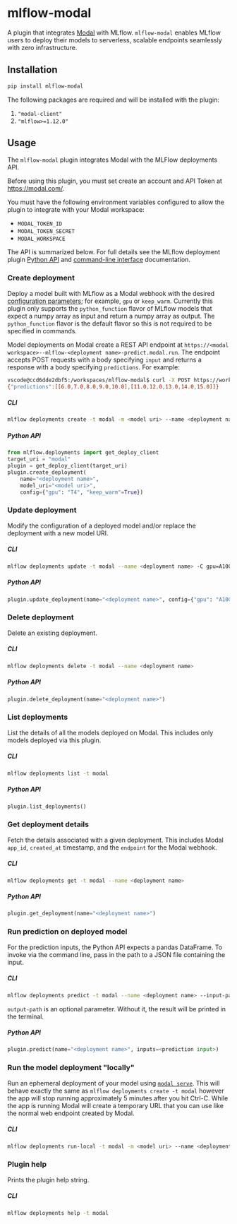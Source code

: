 # mlflow-modal

A plugin that integrates [Modal] with MLflow. `mlflow-modal` enables MLflow users to deploy their models to serverless, scalable endpoints seamlessly with zero infrastructure.

[Modal]: https://www.modal.com

## Installation

```bash
pip install mlflow-modal
```

The following packages are required and will be installed with the plugin:

1. `"modal-client"`
2. `"mlflow>=1.12.0"`


## Usage
The `mlflow-modal` plugin integrates Modal with the MLFlow deployments API.

Before using this plugin, you must set create an account and API Token at https://modal.com/.

You must have the following environment variables configured to allow the plugin to integrate with your Modal workspace:

* `MODAL_TOKEN_ID`
* `MODAL_TOKEN_SECRET`
* `MODAL_WORKSPACE`

The API is summarized below. For full details see the MLflow deployment plugin [Python API] and [command-line interface] documentation.

### Create deployment
Deploy a model built with MLflow as a Modal webhook with the desired [configuration parameters]; for example, `gpu` or `keep_warm`.  Currently this plugin only supports the `python_function` flavor of MLflow models that expect a numpy array as input and return a numpy array as output. The `python_function` flavor is the default flavor so this is not required to be specified in commands.

Model deployments on Modal create a REST API endpoint at `https://<modal workspace>--mlflow-<deployment name>-predict.modal.run`. The endpoint accepts POST requests with a body specifying `input` and returns a response with a body specifying `predictions`. For example:

```bash
vscode@ccd6dde2dbf5:/workspaces/mlflow-modal$ curl -X POST https://workspace--mlflow-add5-predict.modal.run -d '{"input": [[1,2,3,4,5],[6,7,8,9,10]]}' --header "Content-Type: application/json"
{"predictions":[[6.0,7.0,8.0,9.0,10.0],[11.0,12.0,13.0,14.0,15.0]]}
```

##### CLI
```bash
mlflow deployments create -t modal -m <model uri> --name <deployment name> -C gpu=T4 -C keep_warm=true
```

##### Python API
```python
from mlflow.deployments import get_deploy_client
target_uri = "modal"
plugin = get_deploy_client(target_uri)
plugin.create_deployment(
    name="<deployment name>",
    model_uri="<model uri>",
    config={"gpu": "T4", "keep_warm"=True})
```

### Update deployment
Modify the configuration of a deployed model and/or replace the deployment with a new model URI.

##### CLI
```bash
mlflow deployments update -t modal --name <deployment name> -C gpu=A100
```

##### Python API
```python
plugin.update_deployment(name="<deployment name>", config={"gpu": "A100"})
```

### Delete deployment
Delete an existing deployment.

##### CLI
```bash
mlflow deployments delete -t modal --name <deployment name>
```

##### Python API
```python
plugin.delete_deployment(name="<deployment name>")
```

### List deployments
List the details of all the models deployed on Modal. This includes only models deployed via this plugin.

##### CLI
```bash
mlflow deployments list -t modal
```

##### Python API
```python
plugin.list_deployments()
```

### Get deployment details
Fetch the details associated with a given deployment. This includes Modal `app_id`, `created_at` timestamp, and the `endpoint` for the Modal webhook.

##### CLI
```bash
mlflow deployments get -t modal --name <deployment name>
```

##### Python API
```python
plugin.get_deployment(name="<deployment name>")
```

### Run prediction on deployed model
For the prediction inputs, the Python API expects a pandas DataFrame. To invoke via the command line, pass in the path to a JSON file containing the input.

##### CLI
```bash
mlflow deployments predict -t modal --name <deployment name> --input-path <input file path> --output-path <output file path>
```

`output-path` is an optional parameter. Without it, the result will be printed in the terminal.

##### Python API
```python
plugin.predict(name="<deployment name>", inputs=<prediction input>)
```

### Run the model deployment "locally"
Run an ephemeral deployment of your model using [`modal serve`]. This will behave exactly the same as `mlflow deployments create -t modal` however the app will stop running approximately 5 minutes after you hit Ctrl-C. While the app is running Modal will create a temporary URL that you can use like the normal web endpoint created by Modal. 

##### CLI
```bash
mlflow deployments run-local -t modal -m <model uri> --name <deployment name> -C gpu=T4 -C keep_warm=true
```

### Plugin help
Prints the plugin help string.

##### CLI
```bash
mlflow deployments help -t modal
```

[Python API]: https://www.mlflow.org/docs/latest/python_api/mlflow.deployments.html
[command-line interface]: https://www.mlflow.org/docs/latest/cli.html#mlflow-deployments
[configuration parameters]: https://modal.com/docs/reference/modal.Stub#webhook
[`modal serve`]: https://modal.com/docs/guide/webhooks#developing-with-modal-serve
